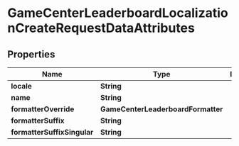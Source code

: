 

# GameCenterLeaderboardLocalizationCreateRequestDataAttributes


## Properties

| Name | Type | Description | Notes |
|------------ | ------------- | ------------- | -------------|
|**locale** | **String** |  |  |
|**name** | **String** |  |  |
|**formatterOverride** | **GameCenterLeaderboardFormatter** |  |  [optional] |
|**formatterSuffix** | **String** |  |  [optional] |
|**formatterSuffixSingular** | **String** |  |  [optional] |



